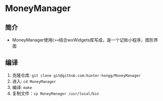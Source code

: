 # MoneyManager
## 简介
- MoneyManager使用`C++`结合wxWidgets库写成，是一个记账小程序，图形界面
## 编译
1. 克隆仓库: ```git clone git@github.com:hunter-hongg/MoneyManager```
2. 进入: `cd MoneyManager`
3. 编译: `make`
4. 复制文件：`cp MoneyManager /usr/local/bin`
